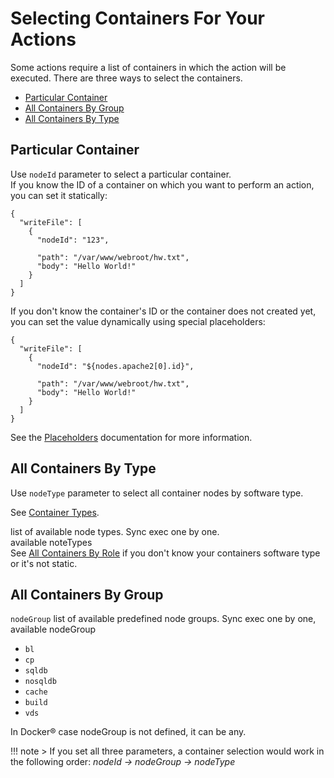 # Selecting Containers For Your Actions

Some actions require a list of containers in which the action will be executed.
There are three ways to select the containers.

- [Particular Container](#particular-container)
- [All Containers By Group](#all-containers-by-group) 
- [All Containers By Type](#all-containers-by-type)

## Particular Container
Use `nodeId` parameter to select a particular container.      
If you know the ID of a container on which you want to perform an action, you can set it statically:  

```
{
  "writeFile": [
    {
      "nodeId": "123",
      
      "path": "/var/www/webroot/hw.txt",
      "body": "Hello World!"      
    }
  ]
}
```

If you don't know the container's ID or the container does not created yet, you can set the value dynamically using special placeholders:  

```
{
  "writeFile": [
    {
      "nodeId": "${nodes.apache2[0].id}",
      
      "path": "/var/www/webroot/hw.txt",
      "body": "Hello World!"
    }
  ]
}
```

See the [Placeholders](/reference/placeholders/) documentation for more information.

## All Containers By Type
Use `nodeType` parameter to select all container nodes by software type.

See [Container Types](/reference/container-types/).      	

list of available node types. Sync exec one by one.  
available noteTypes  
See [All Containers By Role](#all-containers-by-group) if you don't know your containers software type or it's not static.  

## All Containers By Group
 
`nodeGroup`
list of available predefined node groups. Sync exec one by one,
available nodeGroup

- `bl`
- `cp`
- `sqldb`
- `nosqldb`
- `cache`
- `build`
- `vds`

In Docker® case nodeGroup is not defined, it can be any.

!!! note
    > If you set all three parameters, a container selection would work in the following order: _nodeId -> nodeGroup -> nodeType_
    
